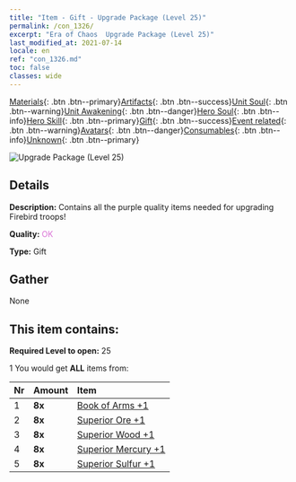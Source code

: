 ```yaml
---
title: "Item - Gift - Upgrade Package (Level 25)"
permalink: /con_1326/
excerpt: "Era of Chaos  Upgrade Package (Level 25)"
last_modified_at: 2021-07-14
locale: en
ref: "con_1326.md"
toc: false
classes: wide
---
```

 [Materials](/Items/){: .btn .btn--primary}[Artifacts](/Items/Artifacts/){: .btn .btn--success}[Unit Soul](/Items/UnitSoul/){: .btn .btn--warning}[Unit Awakening](/Items/UnitAwakening/){: .btn .btn--danger}[Hero Soul](/Items/HeroSoul/){: .btn .btn--info}[Hero Skill](/Items/HeroSkill/){: .btn .btn--primary}[Gift](/Items/Gift/){: .btn .btn--success}[Event related](/Items/Events/){: .btn .btn--warning}[Avatars](/Items/Avatars/){: .btn .btn--danger}[Consumables](/Items/Consumables/){: .btn .btn--info}[Unknown](/Items/Unknown/){: .btn .btn--primary}

 ![Upgrade Package (Level 25)](/images/t/i_906001.png)

## Details
 **Description:** Contains all the purple quality items needed for upgrading Firebird troops!

 **Quality:** <span style="color: #DA70D6">OK</span>

 **Type:** Gift

## Gather

  None

## This item contains:

 **Required Level to open:** 25

 1 You would get **ALL** items  from:

  | Nr | Amount |     Item    |
  |:---|:-------|:------------|
  | 1 |  **8x** | [Book of Arms +1](/Items/mat_25/) |  | 
  | 2 |  **8x** | [Superior Ore +1](/Items/mat_19/) |  | 
  | 3 |  **8x** | [Superior Wood +1](/Items/mat_20/) |  | 
  | 4 |  **8x** | [Superior Mercury +1](/Items/mat_21/) |  | 
  | 5 |  **8x** | [Superior Sulfur +1](/Items/mat_22/) |  | 
